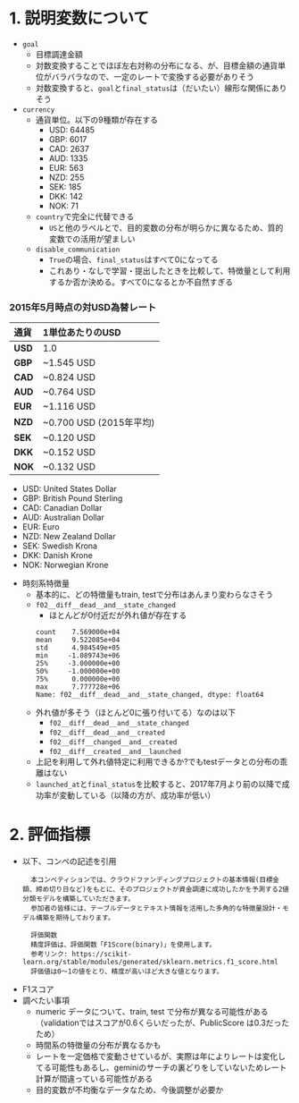 # 1. 説明変数について
- `goal`
  - 目標調達金額
  - 対数変換することでほぼ左右対称の分布になる、が、目標金額の通貨単位がバラバラなので、一定のレートで変換する必要がありそう
  - 対数変換すると、`goal`と`final_status`は（だいたい）線形な関係にありそう
- `currency`
  - 通貨単位。以下の9種類が存在する
    - USD: 64485
    - GBP: 6017
    - CAD: 2637
    - AUD: 1335
    - EUR: 563
    - NZD: 255
    - SEK: 185
    - DKK: 142
    - NOK: 71
  - `country`で完全に代替できる
    - `US`と他のラベルとで、目的変数の分布が明らかに異なるため、質的変数での活用が望ましい
  - `disable_communication`
    - `True`の場合、`final_status`はすべて0になってる
    - これあり・なしで学習・提出したときを比較して、特徴量として利用するか否か決める。すべて0になるとか不自然すぎる

### 2015年5月時点の対USD為替レート
| 通貨 | 1単位あたりのUSD |
| :--- | :--- |
| **USD** | 1.0 |
| **GBP** | ~1.545 USD |
| **CAD** | ~0.824 USD |
| **AUD** | ~0.764 USD |
| **EUR** | ~1.116 USD |
| **NZD** | ~0.700 USD (2015年平均) |
| **SEK** | ~0.120 USD |
| **DKK** | ~0.152 USD |
| **NOK** | ~0.132 USD |

   * USD: United States Dollar
   * GBP: British Pound Sterling
   * CAD: Canadian Dollar
   * AUD: Australian Dollar
   * EUR: Euro
   * NZD: New Zealand Dollar
   * SEK: Swedish Krona
   * DKK: Danish Krone
   * NOK: Norwegian Krone

- 時刻系特徴量
  - 基本的に、どの特徴量もtrain, testで分布はあんまり変わらなさそう
  - `f02__diff__dead__and__state_changed`
    - ほとんどが0付近だが外れ値が存在する
    ```
    count    7.569000e+04
    mean     9.522085e+04
    std      4.984549e+05
    min     -1.089743e+06
    25%     -3.000000e+00
    50%     -1.000000e+00
    75%      0.000000e+00
    max      7.777728e+06
    Name: f02__diff__dead__and__state_changed, dtype: float64
    ```
  - 外れ値が多そう（ほとんど0に張り付いてる）なのは以下
    - `f02__diff__dead__and__state_changed`
    - `f02__diff__dead__and__created`
    - `f02__diff__changed__and__created`
    - `f02__diff__created__and__launched`
  - 上記を利用して外れ値特定に利用できるか?でもtestデータとの分布の乖離はない
  - `launched_at`と`final_status`を比較すると、2017年7月より前の以降で成功率が変動している（以降の方が、成功率が低い）
# 2. 評価指標
- 以下、コンペの記述を引用
  ```
    本コンペティションでは、クラウドファンディングプロジェクトの基本情報(目標金額、締め切り日など)をもとに、そのプロジェクトが資金調達に成功したかを予測する2値分類モデルを構築していただきます。
    参加者の皆様には、テーブルデータとテキスト情報を活用した多角的な特徴量設計・モデル構築を期待しております。

    評価関数
    精度評価は、評価関数「F1Score(binary)」を使用します。
    参考リンク: https://scikit-learn.org/stable/modules/generated/sklearn.metrics.f1_score.html
    評価値は0～1の値をとり、精度が高いほど大きな値となります。
  ```
- F1スコア
- 調べたい事項
  - numeric データについて、train, test で分布が異なる可能性がある（validationではスコアが0.6くらいだったが、PublicScore は0.3だったため）
  - 時間系の特徴量の分布が異なるかも
  - レートを一定価格で変動させているが、実際は年によりレートは変化してる可能性もあるし、geminiのサーチの裏どりをしていないためレート計算が間違っている可能性がある
  - 目的変数が不均衡なデータなため、今後調整が必要か